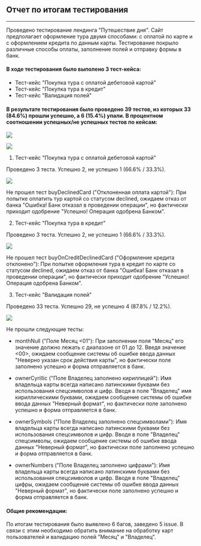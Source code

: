 ## Отчет по итогам тестирования
***
Проведено тестирование лендинга "Путешествие дня". Сайт предполагает оформление тура двумя способами: с оплатой по карте и с оформлением кредита по данным карты. Тестирование покрыло различные способы оплаты, заполнение полей и отправку формы в банк.
#### В ходе тестирования было выполено 3 тест-кейса:
- Тест-кейс "Покупка тура с оплатой дебетовой картой"
- Тест-кейс "Покупка тура в кредит"
- Тест-кейс "Валидация полей"

#### В результате тестирования было проведено 39 тестов, из которых 33 (84.6%) прошли успешно, а 6 (15.4%) упали. В процентном соотношении успешных/не успешных тестов по кейсам:

![](Allure2.jpg)

![](Allure3.jpg)

1. Тест-кейс "Покупка тура с оплатой дебетовой картой"

Проведено 3 теста. Успешно 2, не успешно 1 (66.6% / 33.3%).

![](Allure5.jpg)

Не прошел тест buyDeclinedCard ("Отклоненная оплата картой"): При попытке оплатить тур картой со статусом declined, ожидаем отказ от банка "Ошибка! Банк отказал в проведении операции", но фактически приходит одобрение "Успешно! Операция одобрена Банком".

2. Тест-кейс "Покупка тура в кредит"

Проведено 3 теста. Успешно 2, не успешно 1 (66.6% / 33.3%).

![](Allure6.jpg)

Не прошел тест buyOnCreditDeclinedCard ("Оформление кредита отклонено"): При попытке оформления тура в кредит по карте со статусом declined, ожидаем отказ от банка "Ошибка! Банк отказал в проведении операции", но фактически приходит одобрение "Успешно! Операция одобрена Банком".

3. Тест-кейс "Валидация полей"

Проведено 33 теста. Успешно 29, не успешно 4 (87.8% / 12.2%).

![](Allure4.jpg)

Не прошли следующие тесты:

- monthNull ("Поле Месяц <01"): При заполнении поля "Месяц" его значение должно лежать с диапазоне от 01 до 12. Введя значение <00>, ожидаем сообщение системы об ошибке ввода данных "Неверно указан срок действия карты", но фактически поле заполнено успешно и форма отправляется в банк. 

- ownerСyrillic ("Поле Владелец заполнено кириллицей"): Имя владельца карты всегда написано латинскими буквами без использования спецсимволов и цифр. Вводя в поле "Владелец" имя кириллическими буквами, ожидаем сообщение системы об ошибке ввода данных "Неверный формат", но фактически поле заполнено успешно и форма отправляется в банк.

- ownerSymbols ("Поле Владелец заполнено спецсимволами"): Имя владельца карты всегда написано латинскими буквами без использования спецсимволов и цифр. Вводя в поле "Владелец" спецсимволы, ожидаем сообщение системы об ошибке ввода данных "Неверный формат", но фактически поле заполнено успешно и форма отправляется в банк.

- ownerNumbers ("Поле Владелец заполнено цифрами"): Имя владельца карты всегда написано латинскими буквами без использования спецсимволов и цифр. Вводя в поле "Владелец" цифры, ожидаем сообщение системы об ошибке ввода данных "Неверный формат", но фактически поле заполнено успешно и форма отправляется в банк.

#### Общие рекомендации:
По итогам тестирования было выявлено 6 багов, заведено 5 issue. В связи с этим необходимо обратить внимание на обработку карт пользователей и валидацию полей "Месяц" и "Владелец".